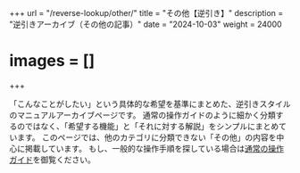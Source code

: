 +++
url = "/reverse-lookup/other/"
title = "その他【逆引き】"
description = "逆引きアーカイブ（その他の記事）"
date = "2024-10-03"
weight = 24000
# images = []
+++

「こんなことがしたい」という具体的な希望を基準にまとめた、逆引きスタイルのマニュアルアーカイブページです。
通常の操作ガイドのように細かく分類するのではなく、「希望する機能」と「それに対する解説」をシンプルにまとめています。
このページでは、他のカテゴリに分類できない「その他」の内容を中心に掲載しています。
もし、一般的な操作手順を探している場合は[通常の操作ガイド](/docs/manual/quickstart/)を御覧ください。
